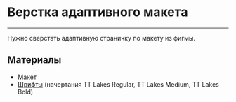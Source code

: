 # Верстка адаптивного макета
____

Нужно сверстать адаптивную страничку по макету из фигмы.

## Материалы

- [Макет](https://www.figma.com/design/ttlPwrOE9PxIpxl3FqkIT1/%D0%92%D0%B5%D1%80%D1%81%D1%82%D0%BA%D0%B0-%D0%BF%D1%80%D0%B8%D0%B5%D0%BC%D0%BB%D0%B5%D0%BC%D0%BE%D0%B3%D0%BE-%D0%BC%D0%B0%D0%BA%D0%B5%D1%82%D0%B0?node-id=0-312&t=oYRYc9zegRyilRZq-0)
- [Шрифты](https://webfonts.pro/base-web-fonts/sans-serif-grotesque/897-tt-lakes.html) (начертания TT Lakes Regular, TT Lakes Medium, TT Lakes Bold)
